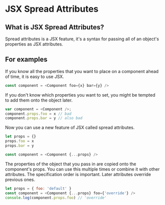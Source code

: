 # JSX Spread Attributes

## What is JSX Spread Attributes?

Spread attributes is a JSX feature, it's a syntax for passing all of an object's properties as JSX attributes.

## For examples

If you know all the properties that you want to place on a component ahead of time, it is easy to use JSX.

```js
const component = <Component foo={x} bar={y} />
```

If you don't know which properties you want to set, you might be tempted to add them onto the object later.

```js
var component = <Component />;
component.props.foo = x // bad
component.props.bar = y // also bad
```

Now you can use a new feature of JSX called spread attributes.

```js
let props = {}
props.foo = x
props.bar = y

const component = <Component {...props} />
```

The properties of the object that you pass in are copied onto the component's props. You can use this multiple times or combine it with other attributes. The specification order is important. Later attributes override previous ones.

```js
let props = { foo: 'default' }
const component = <Component {...props} foo={'override'} />
console.log(component.props.foo) // 'override'
```
